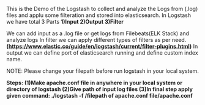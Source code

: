 This is the Demo of the Logstash to collect and analyze the Logs from (.log) files and applu some filteration and stored into elasticsearch.
In Logstash we have total 3 Parts
      **1)Input
     2)Output
     3)Filter**
    
We can add input as a .log file or get logs from Filebeats(ELK Stack) and analyze logs
In filter we can apply different types of filters as per need.**(https://www.elastic.co/guide/en/logstash/current/filter-plugins.html)**
In output we can define port of elasticsearch running and define custom index name.



NOTE:
 Please change your filepath before run logstash in your local system.
 
 
 **Steps:
 (1)Make apache.conf file in anywhere in your local system or directory of logstash
 (2)Give path of input log files
 (3)In final step apply given command: ./logstash -f /filepath of apache.conf file/apache.conf**
